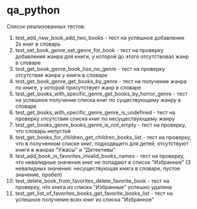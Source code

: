 # qa_python
Список реализованных тестов:
1) test_add_new_book_add_two_books - тест на успешное добавление 2х книг в словарь
2) test_set_book_genre_set_genre_for_book - тест на проверку добавления жанра для книги, 
у которой до этого отсутствовал жанр в словаре
3) test_get_book_genre_book_has_no_genre - тест на проверку отсутствия жанра у книги в словаре
4) test_get_book_genre_get_books_by_genre - тест на получение жанра по книге,
у которой присутствует жанр в словаре
5) test_get_books_with_specific_genre_get_books_by_horror_genre - тест на успешное получение
списка книг по существующему жанру в словаре
6) test_get_books_with_specific_genre_genre_is_undefined - тест на проверку отсутствия
списка книг по несуществующему жанру
7) test_get_books_genre_books_genre_is_not_empty - тест на проверку, что словарь непустой 
8) test_get_books_for_children_get_children_books_list - тест на проверку, что в полученном
списке книг, подходящего для детей, отсутствуют книги в жанрах "Ужасы" и "Детективы"
9) test_add_book_in_favorites_invalid_books_names - тест на проверку, что невалидные значения
книг не попадают в список "Избранное" (3 невалидных значения: несуществующая книга в словаре,
пустое значение, пробел)
10) test_delete_book_from_favorites_delete_favorite_book - тест на проверку, что книга из списка
"Избранные" успешно удалена
11) test_get_list_of_favorites_books_get_favorite_books_list - тест на успешное получение
всех книг из списка "Избранное"